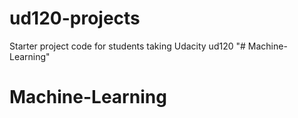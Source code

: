 ud120-projects
==============

Starter project code for students taking Udacity ud120
"# Machine-Learning" 
# Machine-Learning
